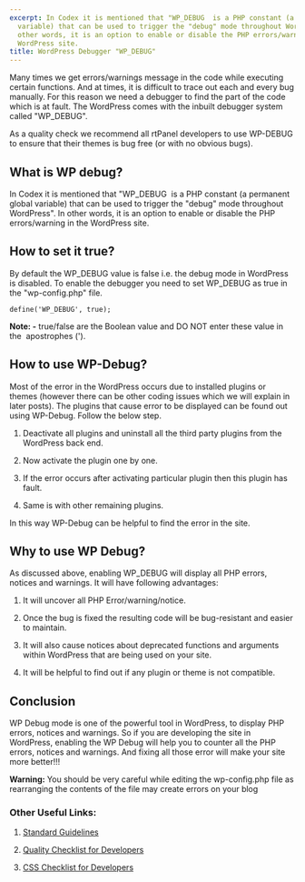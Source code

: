 ```yaml
---
excerpt: In Codex it is mentioned that "WP_DEBUG  is a PHP constant (a permanent global
  variable) that can be used to trigger the "debug" mode throughout WordPress". In
  other words, it is an option to enable or disable the PHP errors/warning in the
  WordPress site.
title: WordPress Debugger "WP_DEBUG"
---
```


Many times we get errors/warnings message in the code while executing certain functions. And at times, it is difficult to trace out each and every bug manually. For this reason we need a debugger to find the part of the code which is at fault. The WordPress comes with the inbuilt debugger system called "WP_DEBUG".

As a quality check we recommend all rtPanel developers to use WP-DEBUG to ensure that their themes is bug free (or with no obvious bugs).


## What is WP debug?


In Codex it is mentioned that "WP_DEBUG  is a PHP constant (a permanent global variable) that can be used to trigger the "debug" mode throughout WordPress". In other words, it is an option to enable or disable the PHP errors/warning in the WordPress site.


## How to set it true?


By default the WP_DEBUG value is false i.e. the debug mode in WordPress is disabled. To enable the debugger you need to set WP_DEBUG as true in the "wp-config.php" file.

    
    define('WP_DEBUG', true);


**Note: -** true/false are the Boolean value and DO NOT enter these value in the  apostrophes (').


## How to use WP-Debug?


Most of the error in the WordPress occurs due to installed plugins or themes (however there can be other coding issues which we will explain in later posts). The plugins that cause error to be displayed can be found out using WP-Debug. Follow the below step.



	
  1. Deactivate all plugins and uninstall all the third party plugins from the WordPress back end.

	
  2. Now activate the plugin one by one.

	
  3. If the error occurs after activating particular plugin then this plugin has fault.

	
  4. Same is with other remaining plugins.


In this way WP-Debug can be helpful to find the error in the site.


## Why to use WP Debug?


As discussed above, enabling WP_DEBUG will display all PHP errors, notices and warnings. It will have following advantages:



	
  1. It will uncover all PHP Error/warning/notice.

	
  2. Once the bug is fixed the resulting code will be bug-resistant and easier to maintain.

	
  3. It will also cause notices about deprecated functions and arguments within WordPress that are being used on your site.

	
  4. It will be helpful to find out if any plugin or theme is not compatible.




## Conclusion


WP Debug mode is one of the powerful tool in WordPress, to display PHP errors, notices and warnings. So if you are developing the site in WordPress, enabling the WP Debug will help you to counter all the PHP errors, notices and warnings. And fixing all those error will make your site more better!!!

**Warning:** You should be very careful while editing the wp-config.php file as rearranging the contents of the file may create errors on your blog


### Other Useful Links:





	
  1. [Standard Guidelines](https://rtcamp.com/blog/rtpanel-developer-program-standards-guidelines/)

	
  2. [Quality Checklist for Developers](http://docs.rtcamp.com/rtpanel/quality-checklist-for-developers/)

	
  3. [CSS Checklist for Developers](http://docs.rtcamp.com/rtpanel/css-checklist-for-developers/)



